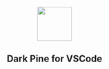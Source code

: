 <p align="center">
    <img src="https://github.com/luddekn/dark-pine-theme/images/icon.png" width="80" />
    <h2 align="center">Dark Pine for VSCode</h2>
</p>
